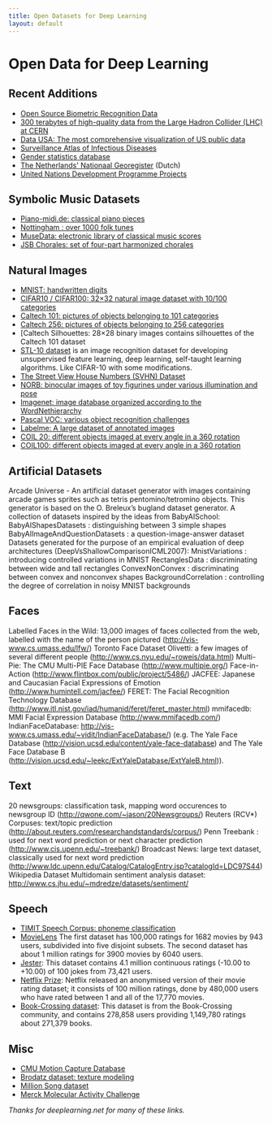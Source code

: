 ```yaml
---
title: Open Datasets for Deep Learning
layout: default
---
```


# Open Data for Deep Learning

## Recent Additions

* [Open Source Biometric Recognition Data](http://openbiometrics.org/)
* [300 terabytes of high-quality data from the Large Hadron Collider (LHC) at CERN](http://opendata.cern.ch/search?ln=en&p=Run2011A+AND+collection%3ACMS-Primary-Datasets+OR+collection%3ACMS-Simulated-Datasets+OR+collection%3ACMS-Derived-Datasets)
* [Data USA: The most comprehensive visualization of US public data](http://datausa.io)
* [Surveillance Atlas of Infectious Diseases](http://ecdc.europa.eu/en/data-tools/atlas/Pages/atlas.aspx)
* [Gender statistics database](http://eige.europa.eu/gender-statistics)
* [The Netherlands' Nationaal Georegister](http://www.nationaalgeoregister.nl/geonetwork/srv/dut/search#fast=index&from=1&to=50&any_OR_geokeyword_OR_title_OR_keyword=landinrichting*&relation=within) (Dutch)
* [United Nations Development Programme Projects](http://open.undp.org/#2016)

## Symbolic Music Datasets

* [Piano-midi.de: classical piano pieces](http://www.piano-midi.de/)
* [Nottingham : over 1000 folk tunes](http://abc.sourceforge.net/NMD/)
* [MuseData: electronic library of classical music scores](http://musedata.stanford.edu/)
* [JSB Chorales: set of four-part harmonized chorales](http://www.jsbchorales.net/index.shtml)

## Natural Images

* [MNIST: handwritten digits](http://yann.lecun.com/exdb/mnist/)
* [CIFAR10 / CIFAR100: 32×32 natural image dataset with 10/100 categories]( http://www.cs.utoronto.ca/~kriz/cifar.html)
* [Caltech 101: pictures of objects belonging to 101 categories](http://www.vision.caltech.edu/Image_Datasets/Caltech101/)
* [Caltech 256: pictures of objects belonging to 256 categories](http://www.vision.caltech.edu/Image_Datasets/Caltech256/) 
* [Caltech Silhouettes: 28×28 binary images contains silhouettes of the Caltech 101 dataset
* [STL-10 dataset](http://www.stanford.edu/~acoates//stl10/) is an image recognition dataset for developing unsupervised feature learning, deep learning, self-taught learning algorithms. Like CIFAR-10 with some modifications. 
* [The Street View House Numbers (SVHN) Dataset](http://ufldl.stanford.edu/housenumbers/)
* [NORB: binocular images of toy figurines under various illumination and pose](http://www.cs.nyu.edu/~ylclab/data/norb-v1.0/)
* [Imagenet: image database organized according to the WordNethierarchy](http://www.image-net.org/)
* [Pascal VOC: various object recognition challenges](http://pascallin.ecs.soton.ac.uk/challenges/VOC/)
* [Labelme: A large dataset of annotated images](http://labelme.csail.mit.edu/Release3.0/browserTools/php/dataset.php)
* [COIL 20: different objects imaged at every angle in a 360 rotation](http://www.cs.columbia.edu/CAVE/software/softlib/coil-20.php)
* [COIL100: different objects imaged at every angle in a 360 rotation](http://www1.cs.columbia.edu/CAVE/software/softlib/coil-100.php)

## Artificial Datasets

Arcade Universe - An artificial dataset generator with images containing arcade games sprites such as tetris pentomino/tetromino objects. This generator is based on the O. Breleux’s bugland dataset generator.
A collection of datasets inspired by the ideas from BabyAISchool:
BabyAIShapesDatasets : distinguishing between 3 simple shapes
BabyAIImageAndQuestionDatasets : a question-image-answer dataset
Datasets generated for the purpose of an empirical evaluation of deep architectures (DeepVsShallowComparisonICML2007):
MnistVariations : introducing controlled variations in MNIST
RectanglesData : discriminating between wide and tall rectangles
ConvexNonConvex : discriminating between convex and nonconvex shapes
BackgroundCorrelation : controlling the degree of correlation in noisy MNIST backgrounds

## Faces

Labelled Faces in the Wild: 13,000 images of faces collected from the web, labelled with the name of the person pictured (http://vis-www.cs.umass.edu/lfw/)
Toronto Face Dataset
Olivetti: a few images of several different people (http://www.cs.nyu.edu/~roweis/data.html)
Multi-Pie: The CMU Multi-PIE Face Database (http://www.multipie.org/)
Face-in-Action (http://www.flintbox.com/public/project/5486/)
JACFEE: Japanese and Caucasian Facial Expressions of Emotion (http://www.humintell.com/jacfee/)
FERET: The Facial Recognition Technology Database (http://www.itl.nist.gov/iad/humanid/feret/feret_master.html)
mmifacedb: MMI Facial Expression Database (http://www.mmifacedb.com/)
IndianFaceDatabase: http://vis-www.cs.umass.edu/~vidit/IndianFaceDatabase/)
(e.g. The Yale Face Database (http://vision.ucsd.edu/content/yale-face-database) and The Yale Face Database B (http://vision.ucsd.edu/~leekc/ExtYaleDatabase/ExtYaleB.html)). 

## Text

20 newsgroups: classification task, mapping word occurences to newsgroup ID (http://qwone.com/~jason/20Newsgroups/)
Reuters (RCV*) Corpuses: text/topic prediction (http://about.reuters.com/researchandstandards/corpus/)
Penn Treebank : used for next word prediction or next character prediction (http://www.cis.upenn.edu/~treebank/)
Broadcast News: large text dataset, classically used for next word prediction (http://www.ldc.upenn.edu/Catalog/CatalogEntry.jsp?catalogId=LDC97S44)
Wikipedia Dataset
Multidomain sentiment analysis dataset: http://www.cs.jhu.edu/~mdredze/datasets/sentiment/

## Speech

* [TIMIT Speech Corpus: phoneme classification](http://www.ldc.upenn.edu/Catalog/CatalogEntry.jsp?catalogId=LDC93S1)
* [MovieLens](http://www.grouplens.org) The first dataset has 100,000 ratings for 1682 movies by 943 users, subdivided into five disjoint subsets. The second dataset has about 1 million ratings for 3900 movies by 6040 users. 
* [Jester](http://www.ieor.berkeley.edu/~goldberg/jester-data/): This dataset contains 4.1 million continuous ratings (-10.00 to +10.00) of 100 jokes from 73,421 users.
* [Netflix Prize](http://www.netflixprize.com/): Netflix released an anonymised version of their movie rating dataset; it consists of 100 million ratings, done by 480,000 users who have rated between 1 and all of the 17,770 movies.
* [Book-Crossing dataset](http://www.informatik.uni-freiburg.de/~cziegler/BX/): This dataset is from the Book-Crossing community, and contains 278,858 users providing 1,149,780 ratings about 271,379 books.

## Misc

* [CMU Motion Capture Database](http://mocap.cs.cmu.edu/)
* [Brodatz dataset: texture modeling](http://www.ux.uis.no/~tranden/brodatz.html)
* [Million Song dataset](http://labrosa.ee.columbia.edu/millionsong/)
* [Merck Molecular Activity Challenge](http://www.kaggle.com/c/MerckActivity/data)

*Thanks for deeplearning.net for many of these links.*
